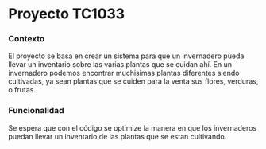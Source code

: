 # Proyecto TC1033

### Contexto
El proyecto se basa en crear un sistema para que un invernadero pueda llevar un inventario sobre las varias plantas que se cuidan ahí.
En un invernadero podemos encontrar muchisimas plantas diferentes siendo cultivadas, ya sean plantas que se cuiden para la venta sus flores, verduras, o frutas.

### Funcionalidad
Se espera que con el código se optimize la manera en que los invernaderos puedan llevar un inventario de las plantas que se estan cultivando.
